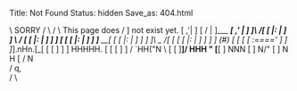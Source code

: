 Title: Not Found
Status: hidden
Save_as: 404.html

\          SORRY            /
 \                         /
  \    This page does     /
   ]   not exist yet.    [    ,'|
   ]                     [   /  |
   ]___               ___[ ,'   |
   ]  ]\             /[  [ |:   |
   ]  ] \           / [  [ |:   |
   ]  ]  ]         [  [  [ |:   |
   ]  ]  ]__     __[  [  [ |:   |
   ]  ]  ] ]\ _ /[ [  [  [ |:   |
   ]  ]  ] ] (#) [ [  [  [ :===='
   ]  ]  ]_].nHn.[_[  [  [
   ]  ]  ]  HHHHH. [  [  [
   ]  ] /   `HH("N  \ [  [
   ]__]/     HHH  "  \[__[
   ]         NNN         [
   ]         N/"         [
   ]         N H         [
  /          N            \
 /           q,            \
/                           \
